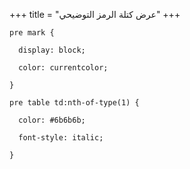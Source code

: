 +++
title = "عرض كتلة الرمز التوضيحي"
+++

```scss, linenos, linenostart=10, hl_lines=3-4 8-9, hide_lines=2 7
pre mark {

  display: block;

  color: currentcolor;

}

pre table td:nth-of-type(1) {

  color: #6b6b6b;

  font-style: italic;

}
```
